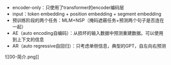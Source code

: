 - encoder-only：只使用了transformer的encoder编码层
- input：token embedding + position embedding + segment embedding
- 预训练阶段的两个任务：MLM+NSP（掩码遮蔽任务+预测两个句子是否连在一起）
- AE（auto encoding自编码）：从损坏的输入数据中预测重建数据。可以使用到上下文的信息
- AR（auto regressive自回归）：只考虑单侧信息，典型的GPT，自左向右预测

![[00-简介.png]]